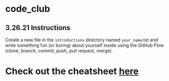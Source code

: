# code_club

## 3.26.21 Instructions
Create a new file in the `introductions` directory named `your_name`.txt and write something fun (or boring) about yourself inside using the GitHub Flow (clone, branch, commit, push, pull request, merge).

# Check out the cheatsheet [here](https://github.com/AndersenLab/code_club/blob/main/R_cheatsheet.md)
